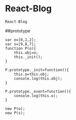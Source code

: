 # React-Blog
	React-Blog
##prototype	

	var o=[0,1,2];
	var s=[9,8,7];
	function P(o){
		this.obj=o;
		this._init();
	}

	P.prototype._init=function(){
	 	this.o=this.obj; 
	 	console.log(this.obj);
	}

	P.prototype._event=function(){ 
	 	console.log(this.o);
	}

	new P(o);
	new P(s);